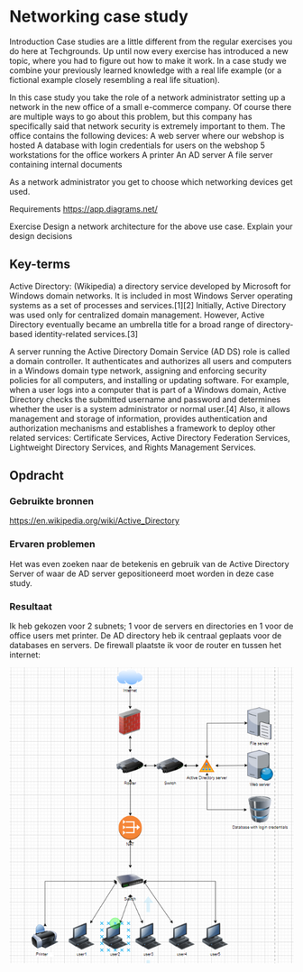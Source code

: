 # Networking case study

Introduction
Case studies are a little different from the regular exercises you do here at Techgrounds. Up until now every exercise has introduced a new topic, where you had to figure out how to make it work. In a case study we combine your previously learned knowledge with a real life example (or a fictional example closely resembling a real life situation).

In this case study you take the role of a network administrator setting up a network in the new office of a small e-commerce company. Of course there are multiple ways to go about this problem, but this company has specifically said that network security is extremely important to them.
The office contains the following devices:
A web server where our webshop is hosted
A database with login credentials for users on the webshop
5 workstations for the office workers
A printer
An AD server
A file server containing internal documents

As a network administrator you get to choose which networking devices get used.

Requirements
https://app.diagrams.net/

Exercise
Design a network architecture for the above use case.
Explain your design decisions


## Key-terms
 Active Directory: (Wikipedia) a directory service developed by Microsoft for Windows domain networks. It is included in most Windows Server operating systems as a set of processes and services.[1][2] Initially, Active Directory was used only for centralized domain management. However, Active Directory eventually became an umbrella title for a broad range of directory-based identity-related services.[3]

A server running the Active Directory Domain Service (AD DS) role is called a domain controller. It authenticates and authorizes all users and computers in a Windows domain type network, assigning and enforcing security policies for all computers, and installing or updating software. For example, when a user logs into a computer that is part of a Windows domain, Active Directory checks the submitted username and password and determines whether the user is a system administrator or normal user.[4] Also, it allows management and storage of information, provides authentication and authorization mechanisms and establishes a framework to deploy other related services: Certificate Services, Active Directory Federation Services, Lightweight Directory Services, and Rights Management Services.

## Opdracht
### Gebruikte bronnen
https://en.wikipedia.org/wiki/Active_Directory

### Ervaren problemen
Het was even zoeken naar de betekenis en gebruik van de Active Directory Server of waar de AD server gepositioneerd moet worden in deze case study.

### Resultaat
Ik heb gekozen voor 2 subnets; 1 voor de servers en directories en 1 voor de office users met printer.
De AD directory heb ik centraal geplaats voor de databases en servers. De firewall plaatste ik voor de router en tussen het internet:

![Alt text](../00_includes/Week3/NTW-07.PNG)
